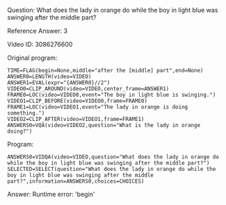 Question: What does the lady in orange do while the boy in light blue was swinging after the middle part?

Reference Answer: 3

Video ID: 3086276600

Original program:

```
TIME=FLAG(begin=None,middle="after the [middle] part",end=None)
ANSWER0=LENGTH(video=VIDEO)
ANSWER1=EVAL(expr="{ANSWER0}//2")
VIDEO0=CLIP_AROUND(video=VIDEO,center_frame=ANSWER1)
FRAME0=LOC(video=VIDEO0,event="The boy in light blue is swinging.")
VIDEO1=CLIP_BEFORE(video=VIDEO0,frame=FRAME0)
FRAME1=LOC(video=VIDEO1,event="The lady in orange is doing something.")
VIDEO2=CLIP_AFTER(video=VIDEO1,frame=FRAME1)
ANSWERS0=VQA(video=VIDEO2,question="What is the lady in orange doing?")
```
Program:

```
ANSWERS0=VIDQA(video=VIDEO,question="What does the lady in orange do while the boy in light blue was swinging after the middle part?")
SELECTED=SELECT(question="What does the lady in orange do while the boy in light blue was swinging after the middle part?",information=ANSWERS0,choices=CHOICES)
```
Answer: Runtime error: 'begin'

